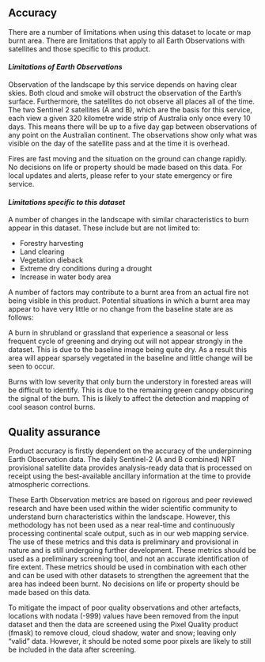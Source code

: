 ## Accuracy

There are a number of limitations when using this dataset to locate or map burnt area. There are limitations that apply to all Earth Observations with satellites and those specific to this product.

#### *Limitations of Earth Observations*

Observation of the landscape by this service depends on having clear skies. Both cloud and smoke will obstruct the observation of the Earth’s surface. Furthermore, the satellites do not observe all places all of the time. The two Sentinel 2 satellites (A and B), which are the basis for this service, each view a given 320 kilometre wide strip of Australia only once every 10 days. This means there will be up to a five day gap between observations of any point on the Australian continent. The observations show only what was visible on the day of the satellite pass and at the time it is overhead.

Fires are fast moving and the situation on the ground can change rapidly. No decisions on life or property should be made based on this data. For local updates and alerts, please refer to your state emergency or fire service.

#### *Limitations specific to this dataset*

A number of changes in the landscape with similar characteristics to burn appear in this dataset. These include but are not limited to:

* Forestry harvesting
* Land clearing
* Vegetation dieback
* Extreme dry conditions during a drought
* Increase in water body area

A number of factors may contribute to a burnt area from an actual fire not being visible in this product. Potential situations in which a burnt area may appear to have very little or no change from the baseline state are as follows:

A burn in shrubland or grassland that experience a seasonal or less frequent cycle of greening and drying out will not appear strongly in the dataset. This is due to the baseline image being quite dry. As a result this area will appear sparsely vegetated in the baseline and little change will be seen to occur.

Burns with low severity that only burn the understory in forested areas will be difficult to identify. This is due to the remaining green canopy obscuring the signal of the burn. This is likely to affect the detection and mapping of cool season control burns.

## Quality assurance

Product accuracy is firstly dependent on the accuracy of the underpinning Earth Observation data. The daily Sentinel-2 (A and B combined) NRT provisional satellite data provides analysis-ready data that is processed on receipt using the best-available ancillary information at the time to provide atmospheric corrections.

These Earth Observation metrics are based on rigorous and peer reviewed research and have been used within the wider scientific community to understand burn characteristics within the landscape. However, this methodology has not been used as a near real-time and continuously processing continental scale output, such as in our web mapping service. The use of these metrics and this data is preliminary and provisional in nature and is still undergoing further development. These metrics should be used as a preliminary screening tool, and not an accurate identification of fire extent. These metrics should be used in combination with each other and can be used with other datasets to strengthen the agreement that the area has indeed been burnt. No decisions on life or property should be made based on this data.

To mitigate the impact of poor quality observations and other artefacts, locations with nodata (-999) values have been removed from the input dataset and then the data are screened using the Pixel Quality product (fmask) to remove cloud, cloud shadow, water and snow; leaving only “valid” data. However, it should be noted some poor pixels are likely to still be included in the data after screening.

